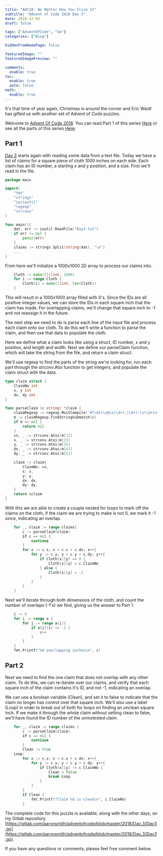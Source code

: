 ```yaml
---
title: "AOC18: No Matter How You Slice It"
subtitle: "Advent of Code 2018 Day 3"
date: 2018-12-03
draft: false

tags: ["AdventOfCode", "Go"]
categories: ["Blog"]

hiddenFromHomePage: false

featuredImage: ""
featuredImagePreview: ""

comments:
  enable: true
toc:
  enable: true
  auto: false
math:
  enable: true
---
```


It's that time of year again, Christmas is around the corner and Eric Wastl has gifted us with another set of Advent of Code puzzles.
<!--more-->
Welcome to [Advent Of Code 2018](https://adventofcode.com/2018/). You can read Part 1 of this series [Here](/blog/advent-of-code-2018-day-1/) or see all the parts of this series [Here](/tags/adventofcode/).

## Part 1

[Day 3](https://adventofcode.com/2018/day/3) starts again with reading some data from a text file. Today we have a list of claims for a square piece of cloth 1000 inches on each side. Each claim has an ID number, a starting x and y position, and a size. First we'll read in the file.

```go
package main

import(
    "fmt"
    "strings"
    "io/ioutil"
    "regexp"
    "strconv"
)

func main(){
    dat, err := ioutil.ReadFile("Day3.txt")
    if err != nil {
        panic(err)
    }
    claims := strings.Split(string(dat), "\n")
    ...
}
```

From here we'll initialize a 1000x1000 2D array to process our claims into.

```go
    Cloth := make([][]int, 1000)
    for i := range Cloth {
        Cloth[i] = make([]int, len(Cloth))
    }
```

This will result in a 1000x1000 array filled with 0's. Since the IDs are all positive integer values, we can store the IDs in each square inch that the claim has made. For overlapping claims, we'll change that square inch to -1 and not reassign it in the future.

The next step we need to do is parse each line of the input file and process each claim onto our cloth. To do this we'll write a function to parse the claim, and then use that data to populate the cloth.

Here we define what a claim looks like using a struct, ID number, x and y position, and length and width. Next we define our parseClaim function, which will take the string from the file, and return a claim struct.

We'll use regexp to find the parts of the string we're looking for, run each part through the strconv.Atoi function to get integers, and populate the claim struct with the data.

```go
type claim struct {
    ClaimNo int
    x, y int
    dx, dy int
}

func parseClaim (c string) *claim {
    claimRegexp := regexp.MustCompile(`#(\d+)\s@\s(\d+),(\d+):\s(\d+)x(\d+)`)
    m := claimRegexp.FindStringSubmatch(c)
    if m == nil {
        return nil
    }
    cn, _ := strconv.Atoi(m[1])
    x, _ := strconv.Atoi(m[2])
    y, _ := strconv.Atoi(m[3])
    dx, _ := strconv.Atoi(m[4])
    dy, _ := strconv.Atoi(m[5])

    claim := claim{
        ClaimNo: cn,
        x: x,
        y: y,
        dx: dx,
        dy: dy,
    }
    return &claim
}
```

With this we are able to create a couple nested for loops to mark off the claims on the cloth, if the claim we are trying to make is not 0, we mark it -1 since, indicating an overlap.

```go
    for _, claim := range claims{
        c := parseClaim(claim)
        if c == nil {
            continue
        }
        for x := c.x; x < c.x + c.dx; x++{
            for y := c.y; y < c.y + c.dy; y++{
                if Cloth[x][y] == 0 {
                    Cloth[x][y] = c.ClaimNo
                } else {
                    Cloth[x][y] = -1
                }
            }
        }
    }
```

Next we'll iterate through both dimensions of the cloth, and count the number of overlaps (-1's) we find, giving us the answer to Part 1.

```go
    c := 0
    for i := range a {
        for j := range a[i]{
            if a[j][i] == -1 {
                c++
            }
        }
    }
    fmt.Printf("%d overlapping inches\n", c)
```

## Part 2

Next we need to find the one claim that does not overlap with any other claim. To do this, we can re-iterate over our claims, and verify that each square inch of the claim contains it's ID, and not -1, indicating an overlap.

We can use a boolean variable (Clean), and set it to false to indicate that the claim no longer has control over that square inch. We'll also use a label (Loop) in order to break out of both for loops on finding an unclean square inch. If we make it through the whole claim without setting clean to false, we'll have found the ID number of the unmolested claim.

```go
    for _, claim := range claims {
        c := parseClaim(claim)
        if c == nil {
            continue
        }
        Clean := true
    Loop:
        for x := c.x; x < c.x + c.dx; x++{
            for y := c.y; y < c.y + c.dy; y++{
                if Cloth[x][y] != c.ClaimNo {
                    Clean = false
                    break Loop
                }
            }
        }
        if Clean {
            fmt.Printf("Claim %d is clean\n", c.ClaimNo)
        }
```

The complete code for this puzzle is available, along with the other days, on my Gitlab repository [https://gitlab.com/aarynsmith/adventofcode/blob/master/2018/Day_3/Day3.go](https://gitlab.com/aarynsmith/adventofcode/blob/master/2018/Day_3/Day3.go).

If you have any questions or comments, please feel free comment below.
